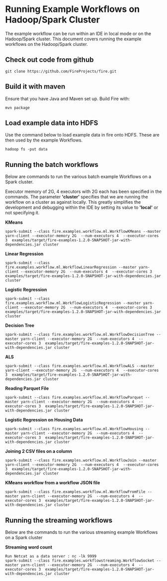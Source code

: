 # Running Example Workflows on Hadoop/Spark Cluster

The example workflow can be run within an IDE in local mode or on the Hadoop/Spark cluster. This document covers
running the example workflows on the Hadoop/Spark cluster.

## Check out code from github

	git clone https://github.com/FireProjects/fire.git

## Build it with maven

Ensure that you have Java and Maven set up. Build Fire with:

	mvn package


## Load example data into HDFS

Use the command below to load example data in fire onto HDFS. These are then used by the example Workflows.

	hadoop fs -put data


## Running the batch workflows

Below are commands to run the various batch example Workflows on a Spark cluster.

Executor memory of 2G, 4 executors with 2G each has been specified in the commands. The parameter **'cluster'**
specifies that we are running the workflow on a cluster as against locally. This greatly simplifies the development
and debugging within the IDE by setting its value to **'local'** or not specifying it.

**KMeans**

	spark-submit --class fire.examples.workflow.ml.WorkflowKMeans --master yarn-client --executor-memory 2G  --num-executors 4  --executor-cores 3  examples/target/fire-examples-1.2.0-SNAPSHOT-jar-with-dependencies.jar cluster

**Linear Regression**

	spark-submit --class fire.examples.workflow.ml.WorkflowLinearRegression --master yarn-client --executor-memory 2G  --num-executors 4  --executor-cores 3  examples/target/fire-examples-1.2.0-SNAPSHOT-jar-with-dependencies.jar cluster

**Logistic Regression**

	spark-submit --class fire.examples.workflow.ml.WorkflowLogisticRegression --master yarn-client --executor-memory 2G  --num-executors 4  --executor-cores 3  examples/target/fire-examples-1.2.0-SNAPSHOT-jar-with-dependencies.jar cluster

**Decision Tree**

	spark-submit --class fire.examples.workflow.ml.WorkflowDecisionTree --master yarn-client --executor-memory 2G  --num-executors 4  --executor-cores 3  examples/target/fire-examples-1.2.0-SNAPSHOT-jar-with-dependencies.jar cluster

**ALS**

	spark-submit --class fire.examples.workflow.ml.WorkflowALS --master yarn-client --executor-memory 2G  --num-executors 4  --executor-cores 3  examples/target/fire-examples-1.2.0-SNAPSHOT-jar-with-dependencies.jar cluster

**Reading Parquet File**

	spark-submit --class fire.examples.workflow.ml.WorkflowParquet --master yarn-client --executor-memory 2G  --num-executors 4  --executor-cores 3  examples/target/fire-examples-1.2.0-SNAPSHOT-jar-with-dependencies.jar cluster

**Logistic Regression on Housing Data**

	spark-submit --class fire.examples.workflow.ml.WorkflowHousing --master yarn-client --executor-memory 2G  --num-executors 4  --executor-cores 3  examples/target/fire-examples-1.2.0-SNAPSHOT-jar-with-dependencies.jar cluster

**Joining 2 CSV files on a column**

	spark-submit --class fire.examples.workflow.ml.WorkflowJoin --master yarn-client --executor-memory 2G  --num-executors 4  --executor-cores 3  examples/target/fire-examples-1.2.0-SNAPSHOT-jar-with-dependencies.jar cluster

**KMeans workflow from a workflow JSON file**

	spark-submit --class fire.examples.workflow.ml.WorkflowFromFile --master yarn-client --executor-memory 2G  --num-executors 4  --executor-cores 3  examples/target/fire-examples-1.2.0-SNAPSHOT-jar-with-dependencies.jar cluster

## Running the streaming workflows

Below are the commands to run the various streaming example Workflows on a Spark cluster

**Streaming word count**

    Run Netcat as a data server : nc -lk 9999
	spark-submit --class fire.examples.workflowstreaming.WorkflowSocket --master yarn-client --executor-memory 2G  --num-executors 4  --executor-cores 3  examples/target/fire-examples-1.2.0-SNAPSHOT-jar-with-dependencies.jar cluster


